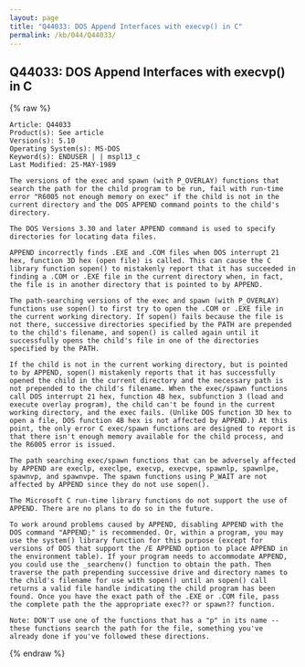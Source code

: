```yaml
---
layout: page
title: "Q44033: DOS Append Interfaces with execvp() in C"
permalink: /kb/044/Q44033/
---
```


## Q44033: DOS Append Interfaces with execvp() in C

{% raw %}

	Article: Q44033
	Product(s): See article
	Version(s): 5.10
	Operating System(s): MS-DOS
	Keyword(s): ENDUSER | | mspl13_c
	Last Modified: 25-MAY-1989
	
	The versions of the exec and spawn (with P_OVERLAY) functions that
	search the path for the child program to be run, fail with run-time
	error "R6005 not enough memory on exec" if the child is not in the
	current directory and the DOS APPEND command points to the child's
	directory.
	
	The DOS Versions 3.30 and later APPEND command is used to specify
	directories for locating data files.
	
	APPEND incorrectly finds .EXE and .COM files when DOS interrupt 21
	hex, function 3D hex (open file) is called. This can cause the C
	library function sopen() to mistakenly report that it has succeeded in
	finding a .COM or .EXE file in the current directory when, in fact,
	the file is in another directory that is pointed to by APPEND.
	
	The path-searching versions of the exec and spawn (with P_OVERLAY)
	functions use sopen() to first try to open the .COM or .EXE file in
	the current working directory. If sopen() fails because the file is
	not there, successive directories specified by the PATH are prepended
	to the child's filename, and sopen() is called again until it
	successfully opens the child's file in one of the directories
	specified by the PATH.
	
	If the child is not in the current working directory, but is pointed
	to by APPEND, sopen() mistakenly reports that it has successfully
	opened the child in the current directory and the necessary path is
	not prepended to the child's filename. When the exec/spawn functions
	call DOS interrupt 21 hex, function 4B hex, subfunction 3 (load and
	execute overlay program), the child can't be found in the current
	working directory, and the exec fails. (Unlike DOS function 3D hex to
	open a file, DOS function 4B hex is not affected by APPEND.) At this
	point, the only error C exec/spawn functions are designed to report is
	that there isn't enough memory available for the child process, and
	the R6005 error is issued.
	
	The path searching exec/spawn functions that can be adversely affected
	by APPEND are execlp, execlpe, execvp, execvpe, spawnlp, spawnlpe,
	spawnvp, and spawnvpe. The spawn functions using P_WAIT are not
	affected by APPEND since they do not use sopen().
	
	The Microsoft C run-time library functions do not support the use of
	APPEND. There are no plans to do so in the future.
	
	To work around problems caused by APPEND, disabling APPEND with the
	DOS command "APPEND;" is recommended. Or, within a program, you may
	use the system() library function for this purpose (except for
	versions of DOS that support the /E APPEND option to place APPEND in
	the environment table). If your program needs to accommodate APPEND,
	you could use the _searchenv() function to obtain the path. Then
	traverse the path prepending successive drive and directory names to
	the child's filename for use with sopen() until an sopen() call
	returns a valid file handle indicating the child program has been
	found. Once you have the exact path of the .EXE or .COM file, pass
	the complete path the the appropriate exec?? or spawn?? function.
	
	Note: DON'T use one of the functions that has a "p" in its name --
	these functions search the path for the file, something you've
	already done if you've followed these directions.

{% endraw %}
